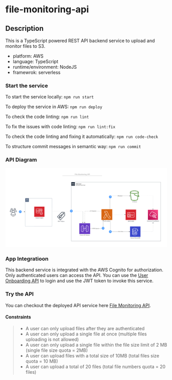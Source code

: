 # file-monitoring-api

## Description

This is a TypeScript powered REST API backend service to upload and monitor files to S3.

- platform: AWS
- language: TypeScript
- runtime/environment: NodeJS
- framewrok: serverless

### Start the service

To start the service locally:
`npm run start`

To deploy the service in AWS:
`npm run deploy`

To check the code linting:
`npm run lint`

To fix the issues with code linting:
`npm run lint:fix`

To check the code linting and fixing it automatically:
`npm run code-check`

To structure commit messages in semantic way:
`npm run commit`

### API Diagram

<img src="/src/resources/api-diagram.png" alt="API Diagram"/>

### App Integratioon

This backend service is integrated with the AWS Cognito for authorization. Only authenticated users can access the API. You can use the [User Onboarding API](https://github.com/mdrijwan/user-onboarding-api) to login and use the JWT token to invoke this service.

### Try the API

You can checkout the deployed API service here
[File Monitoring API](https://api.mdrijwan.click/file-monitoring).

#### Constraints
>- A user can only upload files after they are authenticated
>- A user can only upload a single file at once (multiple files uploading is not allowed)
>- A user can only upload a single file within the file size limit of 2 MB (single file size quota = 2MB)
>- A user can upload files with a total size of 10MB (total files size quota = 10 MB)
>- A user can upload a total of 20 files (total file numbers quota = 20 files)
